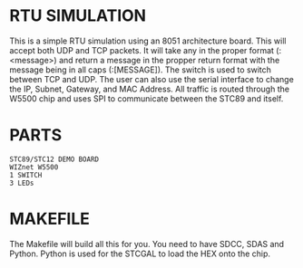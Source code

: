 # RTU SIMULATION
This is a simple RTU simulation using an 8051 architecture board. This will accept both UDP and TCP packets. It will take any in the proper format (:\<message>) and return a message in the propper return format with the message being in all caps (:\[MESSAGE]). The switch is used to switch between TCP and UDP. The user can also use the serial interface to change the IP, Subnet, Gateway, and MAC Address. All traffic is routed through the W5500 chip and uses SPI to communicate between the STC89 and itself.

# PARTS
```
STC89/STC12 DEMO BOARD
WIZnet W5500
1 SWITCH
3 LEDs
```

# MAKEFILE
The Makefile will build all this for you. You need to have SDCC, SDAS and Python. Python is used for the STCGAL to load the HEX onto the chip.  

